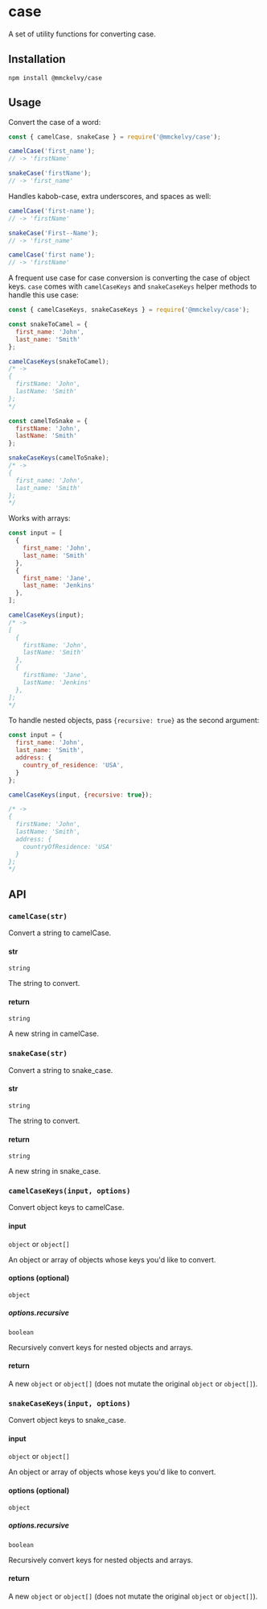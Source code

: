 # case
A set of utility functions for converting case.

## Installation
```
npm install @mmckelvy/case
```

## Usage
Convert the case of a word:

```javascript
const { camelCase, snakeCase } = require('@mmckelvy/case');

camelCase('first_name');
// -> 'firstName'

snakeCase('firstName');
// -> 'first_name'

```

Handles kabob-case, extra underscores, and spaces as well:
```javascript
camelCase('first-name');
// -> 'firstName'

snakeCase('First--Name');
// -> 'first_name'

camelCase('first name');
// -> 'firstName'
```

A frequent use case for case conversion is converting the case of object keys.  `case` comes with `camelCaseKeys` and `snakeCaseKeys` helper methods to handle this use case:

```javascript
const { camelCaseKeys, snakeCaseKeys } = require('@mmckelvy/case');

const snakeToCamel = {
  first_name: 'John',
  last_name: 'Smith'
};

camelCaseKeys(snakeToCamel);
/* ->
{
  firstName: 'John',
  lastName: 'Smith'
};
*/

const camelToSnake = {
  firstName: 'John',
  lastName: 'Smith'
};

snakeCaseKeys(camelToSnake);
/* ->
{
  first_name: 'John',
  last_name: 'Smith'
};
*/

```
Works with arrays:

```javascript
const input = [
  {
    first_name: 'John',
    last_name: 'Smith'
  },
  {
    first_name: 'Jane',
    last_name: 'Jenkins'
  },
];

camelCaseKeys(input);
/* ->
[
  {
    firstName: 'John',
    lastName: 'Smith'
  },
  {
    firstName: 'Jane',
    lastName: 'Jenkins'
  },
];
*/
```

To handle nested objects, pass `{recursive: true}` as the second argument:

```javascript
const input = {
  first_name: 'John',
  last_name: 'Smith',
  address: {
    country_of_residence: 'USA',
  }
};

camelCaseKeys(input, {recursive: true});

/* ->
{
  firstName: 'John',
  lastName: 'Smith',
  address: {
    countryOfResidence: 'USA'
  }
};
*/

```

## API
### `camelCase(str)`
Convert a string to camelCase.

#### str
`string`

The string to convert.

#### return
`string`

A new string in camelCase.


### `snakeCase(str)`
Convert a string to snake_case.

#### str
`string`

The string to convert.

#### return
`string`

A new string in snake_case.


### `camelCaseKeys(input, options)`
Convert object keys to camelCase.

#### input
`object` or `object[]`

An object or array of objects whose keys you'd like to convert.

#### options (optional)
`object`

##### options.recursive
`boolean`

Recursively convert keys for nested objects and arrays.

#### return
A new `object` or `object[]` (does not mutate the original `object` or `object[]`).


### `snakeCaseKeys(input, options)`
Convert object keys to snake_case.

#### input
`object` or `object[]`

An object or array of objects whose keys you'd like to convert.

#### options (optional)
`object`

##### options.recursive
`boolean`

Recursively convert keys for nested objects and arrays.

#### return
A new `object` or `object[]` (does not mutate the original `object` or `object[]`).

